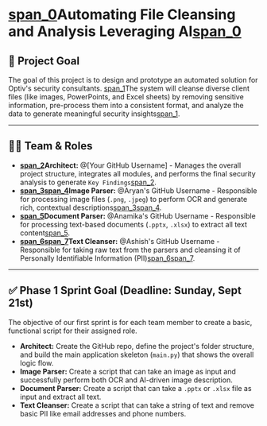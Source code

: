 # [span_0](start_span)Automating File Cleansing and Analysis Leveraging AI[span_0](end_span)

## 🎯 Project Goal

The goal of this project is to design and prototype an automated solution for Optiv's security consultants. [span_1](start_span)The system will cleanse diverse client files (like images, PowerPoints, and Excel sheets) by removing sensitive information, pre-process them into a consistent format, and analyze the data to generate meaningful security insights[span_1](end_span).

---

## 🧑‍💻 Team & Roles

* **[span_2](start_span)Architect:** @[Your GitHub Username] - Manages the overall project structure, integrates all modules, and performs the final security analysis to generate `Key Findings`[span_2](end_span).
* **[span_3](start_span)[span_4](start_span)Image Parser:** @Aryan's GitHub Username - Responsible for processing image files (`.png`, `.jpeg`) to perform OCR and generate rich, contextual descriptions[span_3](end_span)[span_4](end_span).
* **[span_5](start_span)Document Parser:** @Anamika's GitHub Username - Responsible for processing text-based documents (`.pptx`, `.xlsx`) to extract all text content[span_5](end_span).
* **[span_6](start_span)[span_7](start_span)Text Cleanser:** @Ashish's GitHub Username - Responsible for taking raw text from the parsers and cleansing it of Personally Identifiable Information (PII)[span_6](end_span)[span_7](end_span).

---

## ✅ Phase 1 Sprint Goal (Deadline: Sunday, Sept 21st)

The objective of our first sprint is for each team member to create a basic, functional script for their assigned role.

* **Architect:** Create the GitHub repo, define the project's folder structure, and build the main application skeleton (`main.py`) that shows the overall logic flow.
* **Image Parser:** Create a script that can take an image as input and successfully perform both OCR and AI-driven image description.
* **Document Parser:** Create a script that can take a `.pptx` or `.xlsx` file as input and extract all text.
* **Text Cleanser:** Create a script that can take a string of text and remove basic PII like email addresses and phone numbers.

